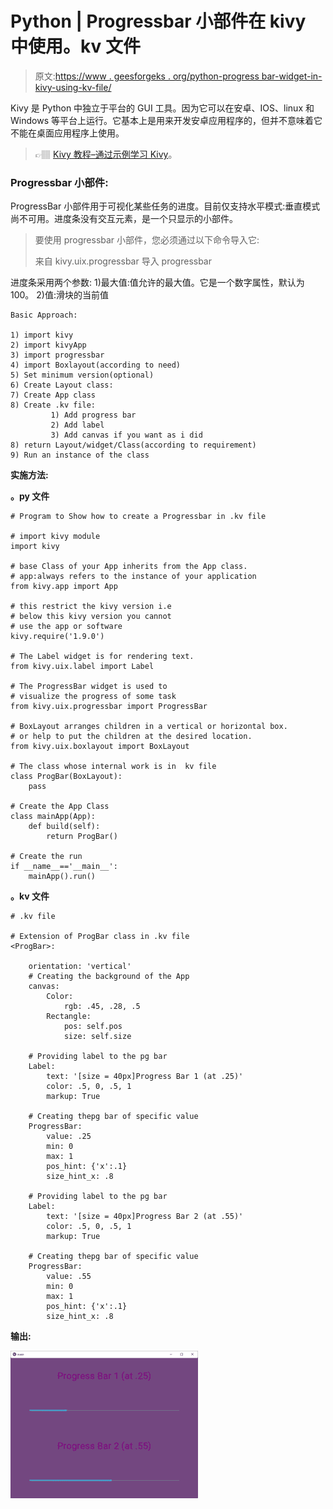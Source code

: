 # Python | Progressbar 小部件在 kivy 中使用。kv 文件

> 原文:[https://www . geesforgeks . org/python-progress bar-widget-in-kivy-using-kv-file/](https://www.geeksforgeeks.org/python-progressbar-widget-in-kivy-using-kv-file/)

Kivy 是 Python 中独立于平台的 GUI 工具。因为它可以在安卓、IOS、linux 和 Windows 等平台上运行。它基本上是用来开发安卓应用程序的，但并不意味着它不能在桌面应用程序上使用。

> 👉🏽 [Kivy 教程–通过示例学习 Kivy](https://www.geeksforgeeks.org/kivy-tutorial/)。

### Progressbar 小部件:

ProgressBar 小部件用于可视化某些任务的进度。目前仅支持水平模式:垂直模式尚不可用。进度条没有交互元素，是一个只显示的小部件。

> 要使用 progressbar 小部件，您必须通过以下命令导入它:
> 
> 来自 kivy.uix.progressbar 导入 progressbar

进度条采用两个参数:
1)最大值:值允许的最大值。它是一个数字属性，默认为 100。
2)值:滑块的当前值

```
Basic Approach:

1) import kivy
2) import kivyApp
3) import progressbar
4) import Boxlayout(according to need)
5) Set minimum version(optional)
6) Create Layout class:
7) Create App class
8) Create .kv file:
         1) Add progress bar
         2) Add label
         3) Add canvas if you want as i did
8) return Layout/widget/Class(according to requirement)
9) Run an instance of the class
```

**实施方法:**

**。py 文件**

```
# Program to Show how to create a Progressbar in .kv file

# import kivy module    
import kivy  

# base Class of your App inherits from the App class.    
# app:always refers to the instance of your application   
from kivy.app import App 

# this restrict the kivy version i.e  
# below this kivy version you cannot  
# use the app or software  
kivy.require('1.9.0') 

# The Label widget is for rendering text.  
from kivy.uix.label import Label 

# The ProgressBar widget is used to
# visualize the progress of some task
from kivy.uix.progressbar import ProgressBar 

# BoxLayout arranges children in a vertical or horizontal box. 
# or help to put the children at the desired location. 
from kivy.uix.boxlayout import BoxLayout

# The class whose internal work is in  kv file
class ProgBar(BoxLayout):
    pass

# Create the App Class   
class mainApp(App):
    def build(self):
        return ProgBar()

# Create the run
if __name__=='__main__':
    mainApp().run()
```

**。kv 文件**

```
# .kv file

# Extension of ProgBar class in .kv file
<ProgBar>:

    orientation: 'vertical'
    # Creating the background of the App
    canvas:
        Color:
            rgb: .45, .28, .5
        Rectangle:
            pos: self.pos
            size: self.size

    # Providing label to the pg bar
    Label:
        text: '[size = 40px]Progress Bar 1 (at .25)'
        color: .5, 0, .5, 1
        markup: True

    # Creating thepg bar of specific value
    ProgressBar:
        value: .25
        min: 0
        max: 1
        pos_hint: {'x':.1}
        size_hint_x: .8

    # Providing label to the pg bar
    Label:
        text: '[size = 40px]Progress Bar 2 (at .55)'
        color: .5, 0, .5, 1
        markup: True

    # Creating thepg bar of specific value
    ProgressBar:
        value: .55
        min: 0
        max: 1
        pos_hint: {'x':.1}
        size_hint_x: .8

```

**输出:**

![](img/61abdb568148ed97a703b8a503dc3a52.png)